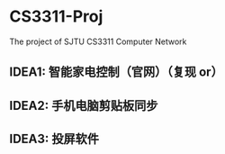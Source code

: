 # CS3311-Proj
The project of SJTU CS3311 Computer Network

## IDEA1: 智能家电控制（官网）（复现 or）
## IDEA2: 手机电脑剪贴板同步
## IDEA3: 投屏软件
